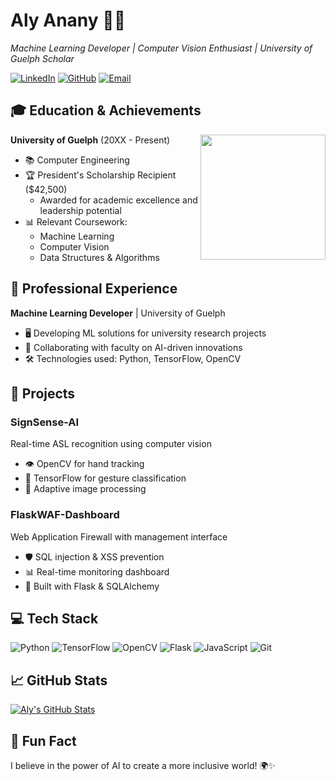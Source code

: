 # Aly Anany 👨‍💻
_Machine Learning Developer | Computer Vision Enthusiast | University of Guelph Scholar_

[![LinkedIn](https://img.shields.io/badge/-LinkedIn-0077B5?style=flat-square&logo=LinkedIn&logoColor=white)](https://www.linkedin.com/in/aly-anany-425424274/)
[![GitHub](https://img.shields.io/badge/-GitHub-181717?style=flat-square&logo=GitHub&logoColor=white)](https://github.com/alyanany97)
[![Email](https://img.shields.io/badge/-Email-D14836?style=flat-square&logo=Gmail&logoColor=white)](mailto:your.email@example.com)

## 🎓 Education & Achievements

<img align="right" src="https://www.uoguelph.ca/sites/all/themes/responsive/images/ug-logo.svg" width="200">

**University of Guelph** (20XX - Present)
- 📚 Computer Engineering
- 🏆 President's Scholarship Recipient ($42,500)
  - Awarded for academic excellence and leadership potential
- 📊 Relevant Coursework: 
  - Machine Learning
  - Computer Vision
  - Data Structures & Algorithms

## 💼 Professional Experience

**Machine Learning Developer** | University of Guelph
- 🖥️ Developing ML solutions for university research projects
- 🤝 Collaborating with faculty on AI-driven innovations
- 🛠️ Technologies used: Python, TensorFlow, OpenCV

## 🚀 Projects

### SignSense-AI
Real-time ASL recognition using computer vision
- 👁️ OpenCV for hand tracking
- 🧠 TensorFlow for gesture classification
- 🔄 Adaptive image processing

### FlaskWAF-Dashboard
Web Application Firewall with management interface
- 🛡️ SQL injection & XSS prevention
- 📊 Real-time monitoring dashboard
- 🚀 Built with Flask & SQLAlchemy

## 💻 Tech Stack

![Python](https://img.shields.io/badge/-Python-3776AB?style=flat-square&logo=Python&logoColor=white)
![TensorFlow](https://img.shields.io/badge/-TensorFlow-FF6F00?style=flat-square&logo=TensorFlow&logoColor=white)
![OpenCV](https://img.shields.io/badge/-OpenCV-5C3EE8?style=flat-square&logo=OpenCV&logoColor=white)
![Flask](https://img.shields.io/badge/-Flask-000000?style=flat-square&logo=Flask&logoColor=white)
![JavaScript](https://img.shields.io/badge/-JavaScript-F7DF1E?style=flat-square&logo=JavaScript&logoColor=black)
![Git](https://img.shields.io/badge/-Git-F05032?style=flat-square&logo=Git&logoColor=white)

## 📈 GitHub Stats

<a href="https://github.com/alyanany97">
  <img align="center" src="https://github-readme-stats.vercel.app/api?username=alyanany97&show_icons=true&line_height=27&count_private=true&title_color=ffffff&text_color=c9cacc&icon_color=2bbc8a&bg_color=1d1f21" alt="Aly's GitHub Stats" />
</a>

## 🌟 Fun Fact
I believe in the power of AI to create a more inclusive world! 🌍✨
